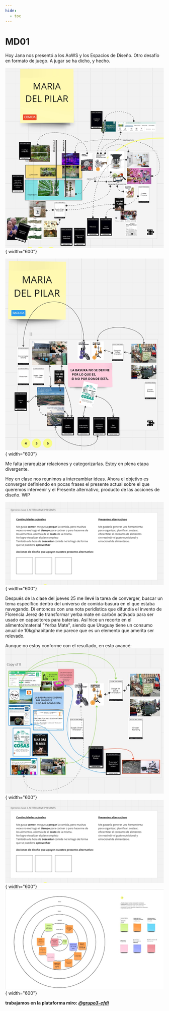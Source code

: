 ```yaml
---
hide:
  - toc
---
```


[weak-signals]: http://www.fuel4design.org/index.php/atlas-of-weak-signals/

# MD01 


Hoy Jana nos presentó a los AoWS y los Espacios de Diseño. Otro desafío en formato de juego. A jugar se ha dicho, y hecho.

![](../images/MD01/md01aowscomida1.jpg){ width="600"}

![](../images/MD01/md01aowsbasura1.jpg){ width="600"}

Me falta jerarquizar relaciones y categorizarlas. Estoy en plena etapa divergente.

Hoy en clase nos reunimos a intercambiar ideas. Ahora el objetivo es converger definiendo en pocas frases el presente actual sobre el que queremos intervenir y el Presente alternativo, producto de las acciones de diseño. WIP

![](../images/MD01/md01presenteactualyalternativo1.jpg){ width="600"}



Después de la clase del jueves 25 me llevé la tarea de converger, buscar un tema específico dentro del universo de comida-basura en el que estaba navegando. 
Dí entonces con una nota peridística que difundía el invento de Florencia Jerez de transformar yerba mate en carbón activado para ser usado en capacitores para baterías. Así hice un recorte en el alimento/material "Yerba Mate", siendo que Uruguay tiene un consumo anual de 10kg/habitante me parece que es un elemento que amerita ser relevado.

Aunque no estoy conforme con el resultado, en esto avancé:
![md01aowsyerba](../images/MD01/md01aowsyerba.jpg){ width="600"}
![md01matepresente-alternativo](../images/MD01/md01presenteactualyalternativo1.jpg){ width="600"}
![md01matees](../images/MD01/md01mateespaciodedisenomultiescalar.jpg){ width="600"}

**trabajamos en la plataforma miro: _[@grupo3-efdi](https://miro.com/app/board/uXjVKQD2e9Y=/)_**
